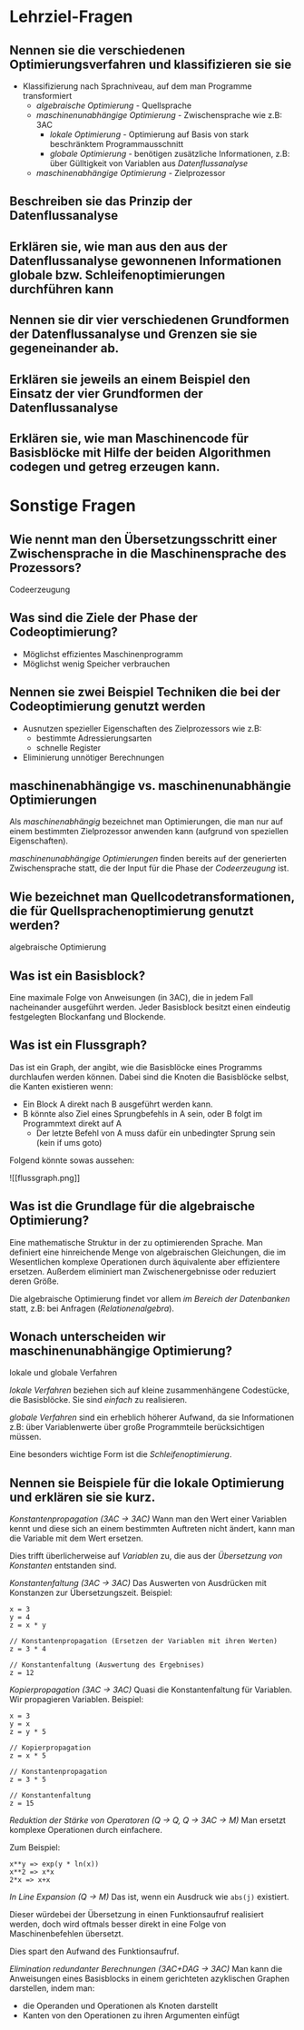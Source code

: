 # Lehrziel-Fragen
## Nennen sie die verschiedenen Optimierungsverfahren und klassifizieren sie sie
- Klassifizierung nach Sprachniveau, auf dem man Programme transformiert
	- *algebraische Optimierung* - Quellsprache
	- *maschinenunabhängige Optimierung* - Zwischensprache wie z.B: 3AC
		- *lokale Optimierung* - Optimierung auf Basis von stark beschränktem Programmausschnitt
		- *globale Optimierung* - benötigen zusätzliche Informationen, z.B: über Gülltigkeit von Variablen aus *Datenflussanalyse*
	- *maschinenabhängige Optimierung*  - Zielprozessor

## Beschreiben sie das Prinzip der Datenflussanalyse

## Erklären sie, wie man aus den aus der Datenflussanalyse gewonnenen Informationen globale bzw. Schleifenoptimierungen durchführen kann

## Nennen sie dir vier verschiedenen Grundformen der Datenflussanalyse und Grenzen sie sie gegeneinander ab.

## Erklären sie jeweils an einem Beispiel den Einsatz der vier Grundformen der Datenflussanalyse

## Erklären sie, wie man Maschinencode für Basisblöcke mit Hilfe der beiden Algorithmen codegen und getreg erzeugen kann.

# Sonstige Fragen
## Wie nennt man den Übersetzungsschritt einer Zwischensprache in die Maschinensprache des Prozessors?
Codeerzeugung

## Was sind die Ziele der Phase der Codeoptimierung?
- Möglichst effizientes Maschinenprogramm
- Möglichst wenig Speicher verbrauchen

## Nennen sie zwei Beispiel Techniken die bei der Codeoptimierung genutzt werden
- Ausnutzen spezieller Eigenschaften des Zielprozessors wie z.B:
	- bestimmte Adressierungsarten
	- schnelle Register
- Eliminierung unnötiger Berechnungen

## maschinenabhängige vs. maschinenunabhängie Optimierungen
Als *maschinenabhängig* bezeichnet man Optimierungen, die man nur auf einem bestimmten Zielprozessor anwenden kann (aufgrund von speziellen Eigenschaften).

*maschinenunabhängige Optimierungen* finden bereits auf der generierten Zwischensprache statt, die der Input für die Phase der *Codeerzeugung* ist.

## Wie bezeichnet man Quellcodetransformationen, die für Quellsprachenoptimierung genutzt werden?
algebraische Optimierung

## Was ist ein Basisblock?
Eine maximale Folge von Anweisungen (in 3AC), die in jedem Fall nacheinander ausgeführt werden. Jeder Basisblock besitzt einen eindeutig festgelegten Blockanfang und Blockende.

## Was ist ein Flussgraph?
Das ist ein Graph, der angibt, wie die Basisblöcke eines Programms durchlaufen werden können. Dabei sind die Knoten die Basisblöcke selbst, die Kanten existieren wenn:
- Ein Block A direkt nach B ausgeführt werden kann.
- B könnte also Ziel eines Sprungbefehls in A sein, oder B folgt im Programmtext direkt auf A
	- Der letzte Befehl von A muss dafür ein unbedingter Sprung sein (kein if ums goto)

Folgend könnte sowas aussehen:

![[flussgraph.png]]

## Was ist die Grundlage für die algebraische Optimierung?
Eine mathematische Struktur in der zu optimierenden Sprache.
Man definiert eine hinreichende Menge von algebraischen Gleichungen, die im Wesentlichen komplexe Operationen durch äquivalente aber effizientere ersetzen. Außerdem eliminiert man Zwischenergebnisse oder reduziert deren Größe.

Die algebraische Optimierung findet vor allem *im Bereich der Datenbanken* statt, z.B: bei Anfragen (*Relationenalgebra*).

## Wonach unterscheiden wir maschinenunabhängige Optimierung?
lokale und globale Verfahren

*lokale Verfahren* beziehen sich auf kleine zusammenhängene Codestücke, die Basisblöcke. Sie sind *einfach* zu realisieren.

*globale Verfahren* sind ein erheblich höherer Aufwand, da sie Informationen z.B: über Variablenwerte über große Programmteile berücksichtigen müssen.

Eine besonders wichtige Form ist die *Schleifenoptimierung*.

## Nennen sie Beispiele für die lokale Optimierung und erklären sie sie kurz.
*Konstantenpropagation (3AC -> 3AC)*
Wann man den Wert einer Variablen kennt und diese sich an einem bestimmten Auftreten nicht ändert, kann man die Variable mit dem Wert ersetzen.

Dies trifft überlicherweise auf *Variablen* zu, die aus der *Übersetzung von Konstanten* entstanden sind.

*Konstantenfaltung (3AC -> 3AC)*
Das Auswerten von Ausdrücken mit Konstanzen zur Übersetzungszeit. Beispiel:

```
x = 3
y = 4
z = x * y

// Konstantenpropagation (Ersetzen der Variablen mit ihren Werten)
z = 3 * 4

// Konstantenfaltung (Auswertung des Ergebnises)
z = 12
```

*Kopierpropagation (3AC -> 3AC)*
Quasi die Konstantenfaltung für Variablen. Wir propagieren Variablen. Beispiel:

```
x = 3
y = x
z = y * 5

// Kopierpropagation
z = x * 5

// Konstantenpropagation
z = 3 * 5

// Konstantenfaltung
z = 15
```

*Reduktion der Stärke von Operatoren (Q -> Q, Q -> 3AC -> M)*
Man ersetzt komplexe Operationen durch einfachere.

Zum Beispiel:

```
x**y => exp(y * ln(x))
x**2 => x*x
2*x => x+x
```

*In Line Expansion (Q -> M)*
Das ist, wenn ein Ausdruck wie ```abs(j)``` existiert.

Dieser würdebei der Übersetzung in einen Funktionsaufruf realisiert werden, doch wird oftmals besser direkt in eine Folge von Maschinenbefehlen übersetzt.

Dies spart den Aufwand des Funktionsaufruf.

*Elimination redundanter Berechnungen (3AC+DAG -> 3AC)*
Man kann die Anweisungen eines Basisblocks in einem gerichteten azyklischen Graphen darstellen, indem man:
- die Operanden und Operationen als Knoten darstellt
- Kanten von den Operationen zu ihren Argumenten einfügt